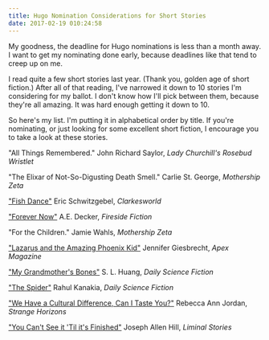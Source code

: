 ```yaml
---
title: Hugo Nomination Considerations for Short Stories
date: 2017-02-19 010:24:58
---
```


My goodness, the deadline for Hugo nominations is less than a month away. I want to get my nominating done early, because deadlines like that tend to creep up on me.

I read quite a few short stories last year. (Thank you, golden age of short fiction.) After all of that reading, I've narrowed it down to 10 stories I'm considering for my ballot. I don't know how I'll pick between them, because they're all amazing. It was hard enough getting it down to 10.

So here's my list. I'm putting it in alphabetical order by title. If you're nominating, or just looking for some excellent short fiction, I encourage you to take a look at these stories. 

"All Things Remembered." John Richard Saylor, _Lady Churchill's Rosebud Wristlet_

"The Elixar of Not-So-Digusting Death Smell." Carlie St. George, _Mothership Zeta_

["Fish Dance"]( http://clarkesworldmagazine.com/schwitzgebel_07_16/) Eric Schwitzgebel, _Clarkesworld_

["Forever Now"]( http://www.firesidefiction.com/issue32/chapter/forever-now/) A.E. Decker, _Fireside Fiction_

"For the Children." Jamie Wahls, _Mothership Zeta_

["Lazarus and the Amazing Phoenix Kid"]( http://www.apex-magazine.com/lazarus-and-the-amazing-kid-phoenix/) Jennifer Giesbrecht, _Apex Magazine_

["My Grandmother's Bones"]( http://dailysciencefiction.com/fantasy/religious/s-l-huang/my-grandmothers-bones) S. L. Huang, _Daily Science Fiction_

["The Spider"]( http://dailysciencefiction.com/science-fiction/future-societies/rahul-kanakia/the-spider) Rahul Kanakia, _Daily Science Fiction_

["We Have a Cultural Difference, Can I Taste You?"]( http://strangehorizons.com/fiction/we-have-a-cultural-difference-can-i-taste-you/) Rebecca Ann Jordan, _Strange Horizons_

["You Can't See it 'Til it's Finished"](http://liminalstoriesmag.com/issue1/you-cant-see-it-til-its-finished/) Joseph Allen Hill, _Liminal Stories_

